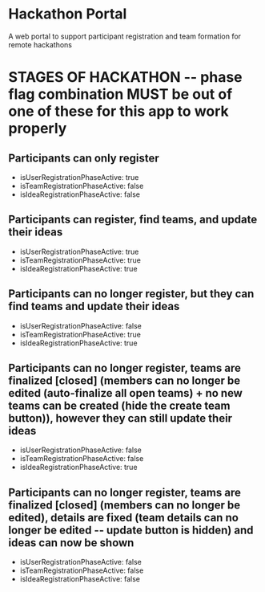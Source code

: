 # Hackathon Portal

A web portal to support participant registration and team formation for remote hackathons

# STAGES OF HACKATHON -- phase flag combination MUST be out of one of these for this app to work properly

## Participants can only register

- isUserRegistrationPhaseActive: true
- isTeamRegistrationPhaseActive: false
- isIdeaRegistrationPhaseActive: false

## Participants can register, find teams, and update their ideas

- isUserRegistrationPhaseActive: true
- isTeamRegistrationPhaseActive: true
- isIdeaRegistrationPhaseActive: true

## Participants can no longer register, but they can find teams and update their ideas

- isUserRegistrationPhaseActive: false
- isTeamRegistrationPhaseActive: true
- isIdeaRegistrationPhaseActive: true

## Participants can no longer register, teams are finalized [closed] (members can no longer be edited (auto-finalize all open teams) + no new teams can be created (hide the create team button)), however they can still update their ideas

- isUserRegistrationPhaseActive: false
- isTeamRegistrationPhaseActive: false
- isIdeaRegistrationPhaseActive: true

## Participants can no longer register, teams are finalized [closed] (members can no longer be edited), details are fixed (team details can no longer be edited -- update button is hidden) and ideas can now be shown

- isUserRegistrationPhaseActive: false
- isTeamRegistrationPhaseActive: false
- isIdeaRegistrationPhaseActive: false

